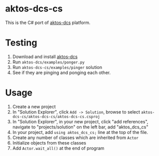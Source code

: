 # aktos-dcs-cs

This is the C# port of [aktos-dcs](https://github.com/ceremcem/aktos-dcs) platform. 

# Testing 

1. Download and install [aktos-dcs](https://github.com/ceremcem/aktos-dcs)
2. Run `aktos-dcs/examples/ponger.py`
3. Run `aktos-dcs-cs/examples/pinger` solution
4. See if they are pinging and ponging each other. 

# Usage

1. Create a new project 
2. In "Solution Explorer", click `Add -> Solution`, browse to select `aktos-dcs-cs/aktos-dcs-cs/aktos-dcs-cs.csproj`
3. In "Solution Explorer", in your new project, click "add references", navigate to "projects/solution" on the left bar, add "aktos_dcs_cs"
4. In your project, add `using aktos_dcs_cs;` line at the top of the file. 
5. Create any number of classes which are inherited from `Actor`
6. Initialize objects from these classes
7. Add `Actor.wait_all()` at the end of program
